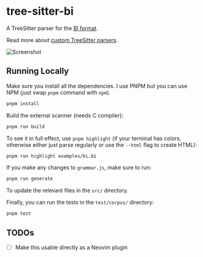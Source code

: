 # tree-sitter-bi

A TreeSitter parser for the [BI
format](https://github.com/tsoding/bi-format).

Read more about [custom TreeSitter
parsers](https://tree-sitter.github.io/tree-sitter/creating-parsers).

![Screenshot](https://github.com/ej-shafran/tree-sitter-bi/assets/116496520/7f5de633-ddb4-4b73-a94e-7a6aca229091)

## Running Locally

Make sure you install all the dependencies. I use PNPM but you can use
NPM (just swap `pnpm` command with `npm`).

```bash
pnpm install
```

Build the external scanner (needs C compiler):

```bash
pnpm run build
```

To see it in full effect, use `pnpm highlight` (if your terminal has
colors, otherwise either just parse regularly or use the `--html` flag
to create HTML):

```bash
pnpm run highlight examples/bi.bi
```

If you make any changes to `grammar.js`, make sure to run:

```bash
pnpm run generate
```

To update the relevant files in the `src/` directory.

Finally, you can run the tests in the `test/corpus/` directory:

```bash
pnpm test
```

## TODOs

- [ ] Make this usable directly as a Neovim plugin
